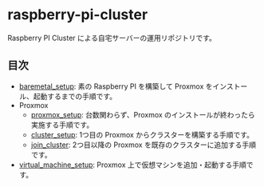 # raspberry-pi-cluster

Raspberry PI Cluster による自宅サーバーの運用リポジトリです。

## 目次

- [baremetal_setup](./baremetal_setup/README.md): 素の Raspberry PI を構築して Proxmox をインストール、起動するまでの手順です。
- Proxmox
  - [proxmox_setup](./proxmox_setup/README.md): 台数関わらず、Proxmox のインストールが終わったら実施する手順です。
  - [cluster_setup](./proxmox_setup/cluster_setup/README.md): 1つ目の Proxmox からクラスターを構築する手順です。
  - [join_cluster](./proxmox_setup/join_cluster/README.md): 2つ目以降の Proxmox を既存のクラスターに追加する手順です。
- [virtual_machine_setup](./virtual_machine_setup/README.md): Proxmox 上で仮想マシンを追加・起動する手順です。
